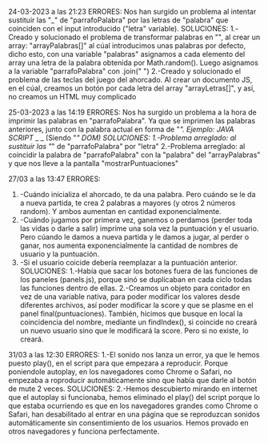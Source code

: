 24-03-2023 a las 21:23 
ERRORES: Nos han surgido un problema al intentar sustituir las "_" de "parrafoPalabra" por las letras de "palabra" que coinciden con el input introducido ("letra" variable). 
SOLUCIONES: 
1.-Creado y solucionado el problema de transformar palabras en "", al crear un array: "arrayPalabras[]" al cúal introducimos unas palabras por defecto, dicho esto, con una variable "palabras" asignamos a cada elemento del array una letra de la palabra obtenida por Math.random(). Luego asignamos a la variable "parrafoPalabra" con .join(" ") 
2.-Creado y solucionado el problema de las teclas del juego del ahorcado. Al crear un documento JS, en el cúal, creamos un botón por cada letra del array "arrayLetras[]", y así, no creamos un HTML muy complicado

25-03-2023 a las 14:19
ERRORES: Nos ha surgido un problema a la hora de imprimir las palabras en "parrafoPalabra". Ya que se imprimen las palabras anteriores, junto con la palabra actual en forma de "_". Ejemplo:
JAVA SCRIPT_ _ _ (Siendo "_" DOM)
SOLUCIONES:
1.-Problema arreglado: al sustituir las "_" de "parrafoPalabra" por "letra"
2.-Problema arreglado: al coincidir la palabra de "parrafoPalabra" con la "palabra" del "arrayPalabras" y que nos lleve a la pantalla "mostrarPuntuaciones"

27/03 a las 13:47
ERRORES:
1. -Cuándo inicializa el ahorcado, te da una palabra. Pero cuándo se le da a nueva partida, te crea 2 palabras a mayores (y otros 2 números random). Y ambos aumentan en cantidad exponencialmente.
2. -Cuándo jugamos por primera vez, ganemos o perdamos (perder toda las vidas o darle a salir) imprime una sola vez la puntuación y el usuario. Pero cúando le damos a nueva partida y le damos a jugar,
al perder o ganar, nos aumenta exponencialmente la cantidad de nombres de usuario y la puntuación.
3. -Si el usuario coicide debería reemplazar a la puntuación anterior.
SOLUCIONES:
1.-Había que sacar los botones fuera de las funciones de los paneles (panels.js), porque sinó se duplicaban en cada ciclo todas las funciones dentro de ellas.
2.-Creamos un objeto para contador en vez de una variable nativa, para poder modificar los valores desde diferentes archivos, así poder modificar la score y que se plasme en el panel final(puntuaciones). También, hicimos que busque en local la coincidencia del nombre, mediante un findIndex(), si coincide no creará un nuevo usuario sino que le modificará la score. Pero si no existe, lo creará.

31/03 a las 12:30
ERRORES:
1.-El sonido nos lanza un error, ya que le hemos puesto play(), en el script para que empezara a reproducir. Porque poniendole autoplay, en los navegadores como Chrome o Safari, no empezaba a roproducir automáticamente sino que había que darle al botón de mute 2 veces.
SOLUCIONES:
2.-Hemos descubierto mirando en internet que el autoplay si funcionaba, hemos eliminado el play() del script porque lo que estaba ocurriendo es que en los navegadores
grandes como Chrome o Safari, han desabilitado al entrar en una página que se reproduzcan sonidos automáticamente sin consentimiento de los usuarios. Hemos provado en 
otros navegadores y funciona perfectamente.